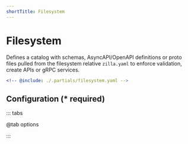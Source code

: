 ```yaml
---
shortTitle: Filesystem
---
```


# Filesystem

Defines a catalog with schemas, AsyncAPI/OpenAPI definitions or proto files pulled from the filesystem relative `zilla.yaml` to enforce validation, create APIs or gRPC services.

```yaml {3}
<!-- @include: ./.partials/filesystem.yaml -->
```

## Configuration (\* required)

::: tabs

@tab options

<!-- @include: ./.partials/filesystem-options.md -->

:::